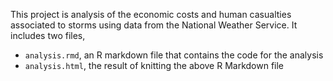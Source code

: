 This project is analysis of the economic costs and human casualties associated to storms using data from the National Weather Service. It includes two files,

- `analysis.rmd`, an R markdown file that contains the code for the analysis
- `analysis.html`, the result of knitting the above R Markdown file
